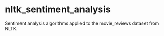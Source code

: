 # nltk_sentiment_analysis
Sentiment analysis algorithms applied to the movie_reviews dataset from NLTK.
